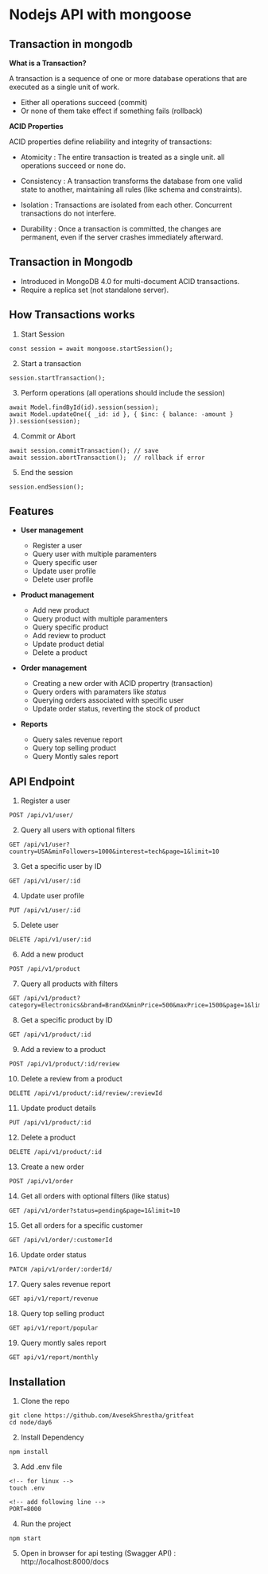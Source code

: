 # Nodejs API with mongoose 

## Transaction in mongodb

**What is a Transaction?**

A transaction is a sequence of one or more database operations that are executed as a single unit of work.

* Either all operations succeed (commit)
* Or none of them take effect if something fails (rollback)

**ACID Properties**

ACID properties define reliability and integrity of transactions:

* Atomicity : 
    The entire transaction is treated as a single unit. all operations succeed or none do.

* Consistency : 
    A transaction transforms the database from one valid state to another, maintaining all rules (like schema and constraints).

* Isolation : 
    Transactions are isolated from each other. Concurrent transactions do not interfere.

* Durability :
    Once a transaction is committed, the changes are permanent, even if the server crashes immediately afterward.

## Transaction in Mongodb

* Introduced in MongoDB 4.0 for multi-document ACID transactions.
* Require a replica set (not standalone server).

## How Transactions works

1. Start Session

```
const session = await mongoose.startSession();
```

2. Start a transaction

```
session.startTransaction();
```

3. Perform operations (all operations should include the session)

```
await Model.findById(id).session(session);
await Model.updateOne({ _id: id }, { $inc: { balance: -amount } }).session(session);
```

4. Commit or Abort

```
await session.commitTransaction(); // save
await session.abortTransaction();  // rollback if error
```

5. End the session 

```
session.endSession();
```

## Features 

* **User management** 

    * Register a user
    * Query user with multiple paramenters
    * Query specific user
    * Update user profile
    * Delete user profile

* **Product management** 

    * Add new product
    * Query product with multiple paramenters 
    * Query specific product 
    * Add review to product
    * Update product detial
    * Delete a product

* **Order management**

    * Creating a new order with ACID propertry (transaction)
    * Query orders with paramaters like *status*
    * Querying orders associated with specific user
    * Update order status, reverting the stock of product

* **Reports**

    * Query sales revenue report 
    * Query top selling product
    * Query Montly sales report

## API Endpoint

1. Register a user 

```
POST /api/v1/user/
```

2. Query all users with optional filters

```
GET /api/v1/user?country=USA&minFollowers=1000&interest=tech&page=1&limit=10
```

3. Get a specific user by ID

```
GET /api/v1/user/:id
```

4. Update user profile


```
PUT /api/v1/user/:id 
```

5. Delete user

```
DELETE /api/v1/user/:id
```

6. Add a new product

```
POST /api/v1/product
```

7. Query all products with filters

```
GET /api/v1/product?category=Electronics&brand=BrandX&minPrice=500&maxPrice=1500&page=1&limit=10
```

8. Get a specific product by ID

```
GET /api/v1/product/:id
```

9. Add a review to a product

```
POST /api/v1/product/:id/review
```

10. Delete a review from a product

```
DELETE /api/v1/product/:id/review/:reviewId
```

11. Update product details

```
PUT /api/v1/product/:id
```

12. Delete a product

```
DELETE /api/v1/product/:id
```

13. Create a new order

```
POST /api/v1/order
```

14. Get all orders with optional filters (like status)

```
GET /api/v1/order?status=pending&page=1&limit=10
```

15. Get all orders for a specific customer

```
GET /api/v1/order/:customerId
```

16. Update order status

```
PATCH /api/v1/order/:orderId/
```

17. Query sales revenue report 

```
GET api/v1/report/revenue
```

18. Query top selling product 

```
GET api/v1/report/popular
```

19. Query montly sales report

```
GET api/v1/report/monthly
```

## Installation 

1. Clone the repo 

```
git clone https://github.com/AvesekShrestha/gritfeat
cd node/day6
```

2. Install Dependency

```
npm install
```

3. Add .env file

```
<!-- for linux -->
touch .env

<!-- add following line -->
PORT=8000

```


4. Run the project 

```
npm start
```

5. Open in browser for api testing (Swagger API) : http://localhost:8000/docs 

